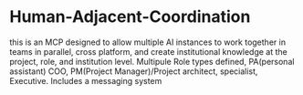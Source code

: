 # Human-Adjacent-Coordination
this is an MCP designed to allow multiple AI instances to work together in teams in parallel, cross platform, and create institutional knowledge at the project, role, and institution level. Multipule Role types defined, PA(personal assistant) COO, PM(Project Manager)/Project architect, specialist, Executive. Includes a messaging system
